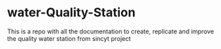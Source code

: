 # water-Quality-Station
This is a repo with all the documentation to create, replicate and improve the quality water station from sincyt project 
